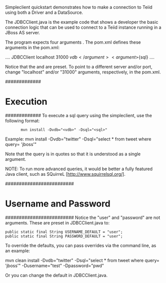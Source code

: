 Simpleclient quickstart demonstrates how to make a connection to Teiid using both a Driver
and a DataSource.

The JDBCClient.java is the example code that shows a developer the basic connection logic that
can be used to connect to a Teiid instance running in a JBoss AS server.

The program expects four arguments <host> <port> <vdb> <sql-command>.  The pom.xml defines these arguments in
the pom.xml:

....
			<mainClass>JDBCClient</mainClass>
			<arguments>
				<argument>localhost</argument>  <!-- host -->
				<argument>31000</argument>   <!--  port -->
				<argument>${vdb}</argument>
				<argument>${sql}</argument>
			</arguments>
....

Notice that the <host> and <port> are preset. To point to a different server and/or port, 
change "localhost" and/or "31000" arguments, respectively, in the pom.xml.

#############
#  Execution
#############
To execute a sql query using the simpleclient, use the following format:

		   mvn install -Dvdb="<vdb>" -Dsql="<sql>"

Example:   mvn install -Dvdb="twitter" -Dsql="select * from tweet where query= 'jboss'"

Note that the query is in quotes so that it is understood as a single argument.

NOTE: To run more advanced queries, it would be better a fully featured Java client, 
such as SQuirreL [http://www.squirrelsql.org/].


#########################
#  Username and Password
#########################
Notice the "user" and "password" are not arguments.  These are preset in JDBCClient.java to:

	public static final String USERNAME_DEFAULT = "user";
	public static final String PASSWORD_DEFAULT = "user";

To override the defaults, you can pass overrides via the command line, as an example:

 mvn clean install -Dvdb="twitter" -Dsql="select * from tweet where query= 'jboss'" -Dusername="test" -Dpassword="pwd"

Or you can change the default in JDBCClient.java.




